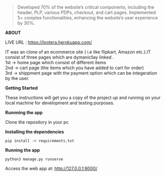 > Developed 70% of the website’s critical components, including the header, PLP, various PDPs, checkout, and cart
  pages.
> Implemented 5+ complex functionalities, enhancing the website’s user experience by 30%.

**ABOUT**

LIVE URL : https://lootera.herokuapp.com/

IT was an clone of an ecommerce site ( i.e like flipkart, Amazon etc.).IT consist of three pages which are dymanicllay linked . \
1st -> home page which consist of different items \
2nd -> cart page (the items which you have added to cart for order)\
3rd -> shippment page with the payment option which can be integeration by the user.

**Getting Started**

These instructions will get you a copy of the project up and running on your local machine for development and testing purposes.

**Runnning the app**

Clone the repository in your pc

**Installing the dependencies**

``` pip install -r requirements.txt ```

**Running the app**

``` python3 manage.py runserve ```

Access the web app at: http://127.0.0.1:8000/
